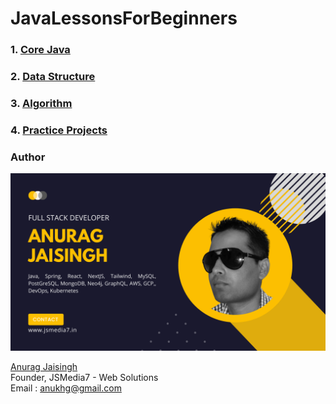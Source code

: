 # JavaLessonsForBeginners
### 1. [Core Java](https://github.com/imajs7/JavaLessonsForBeginners/tree/main/corejava)
### 2. [Data Structure](https://github.com/imajs7/JavaLessonsForBeginners/tree/main/datastructure)
### 3. [Algorithm](https://github.com/imajs7/JavaLessonsForBeginners/tree/main/algorithm)
### 4. [Practice Projects](https://github.com/imajs7/JavaLessonsForBeginners/tree/main/practiceprojects)

### Author

![](https://github.com/imajs7/JavaLessonsForBeginners/blob/main/my-git-cover.png)

[Anurag Jaisingh](https://anuragjaisingh.com)  
Founder, JSMedia7 - Web Solutions  
Email : anukhg@gmail.com  